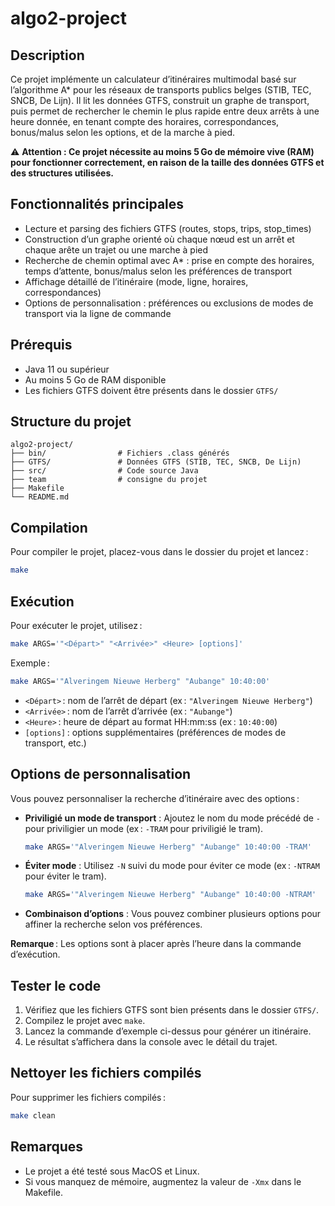 # algo2-project

## Description

Ce projet implémente un calculateur d’itinéraires multimodal basé sur l’algorithme A* pour les réseaux de transports publics belges (STIB, TEC, SNCB, De Lijn). Il lit les données GTFS, construit un graphe de transport, puis permet de rechercher le chemin le plus rapide entre deux arrêts à une heure donnée, en tenant compte des horaires, correspondances, bonus/malus selon les options, et de la marche à pied.

⚠️ **Attention : Ce projet nécessite au moins 5 Go de mémoire vive (RAM) pour fonctionner correctement, en raison de la taille des données GTFS et des structures utilisées.**

## Fonctionnalités principales

- Lecture et parsing des fichiers GTFS (routes, stops, trips, stop_times)
- Construction d’un graphe orienté où chaque nœud est un arrêt et chaque arête un trajet ou une marche à pied
- Recherche de chemin optimal avec A* : prise en compte des horaires, temps d’attente, bonus/malus selon les préférences de transport
- Affichage détaillé de l’itinéraire (mode, ligne, horaires, correspondances)
- Options de personnalisation : préférences ou exclusions de modes de transport via la ligne de commande

## Prérequis

- Java 11 ou supérieur
- Au moins 5 Go de RAM disponible
- Les fichiers GTFS doivent être présents dans le dossier `GTFS/`

## Structure du projet

```
algo2-project/
├── bin/                # Fichiers .class générés 
├── GTFS/               # Données GTFS (STIB, TEC, SNCB, De Lijn)
├── src/                # Code source Java
├── team                # consigne du projet
├── Makefile
└── README.md
```

## Compilation

Pour compiler le projet, placez-vous dans le dossier du projet et lancez :

```sh
make
```

## Exécution

Pour exécuter le projet, utilisez :

```sh
make ARGS='"<Départ>" "<Arrivée>" <Heure> [options]'
```

Exemple :

```sh
make ARGS='"Alveringem Nieuwe Herberg" "Aubange" 10:40:00'
```

- `<Départ>` : nom de l’arrêt de départ (ex : `"Alveringem Nieuwe Herberg"`)
- `<Arrivée>` : nom de l’arrêt d’arrivée (ex : `"Aubange"`)
- `<Heure>` : heure de départ au format HH:mm:ss (ex : `10:40:00`)
- `[options]` : options supplémentaires (préférences de modes de transport, etc.)

## Options de personnalisation

Vous pouvez personnaliser la recherche d’itinéraire avec des options :

- **Priviligié un mode de transport** : Ajoutez le nom du mode précédé de `-` pour priviligier un mode (ex : `-TRAM` pour priviligié le tram).
  ```sh
  make ARGS='"Alveringem Nieuwe Herberg" "Aubange" 10:40:00 -TRAM'
  ```
- **Éviter mode** : Utilisez `-N` suivi du mode pour éviter ce mode (ex : `-NTRAM` pour éviter le tram).
  ```sh
  make ARGS='"Alveringem Nieuwe Herberg" "Aubange" 10:40:00 -NTRAM'
  ```
- **Combinaison d’options** : Vous pouvez combiner plusieurs options pour affiner la recherche selon vos préférences.

**Remarque** : Les options sont à placer après l’heure dans la commande d’exécution.

## Tester le code

1. Vérifiez que les fichiers GTFS sont bien présents dans le dossier `GTFS/`.
2. Compilez le projet avec `make`.
3. Lancez la commande d’exemple ci-dessus pour générer un itinéraire.
4. Le résultat s’affichera dans la console avec le détail du trajet.

## Nettoyer les fichiers compilés

Pour supprimer les fichiers compilés :

```sh
make clean
```

## Remarques

- Le projet a été testé sous MacOS et Linux.
- Si vous manquez de mémoire, augmentez la valeur de `-Xmx` dans le Makefile.